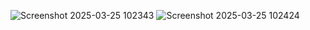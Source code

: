 ![Screenshot 2025-03-25 102343](https://github.com/user-attachments/assets/cc5fd637-b6de-4184-8d9b-b23b21eaaff9)
![Screenshot 2025-03-25 102424](https://github.com/user-attachments/assets/d66bbee5-57e7-4297-8dfb-708971d37829)
